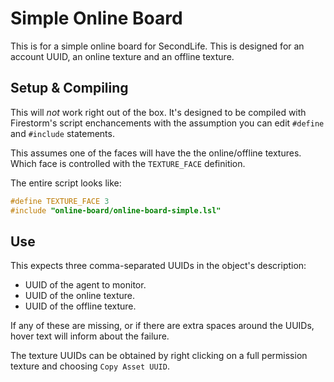 # Simple Online Board

This is for a simple online board for SecondLife. 
This is designed for an account UUID, an online texture and an offline texture. 

## Setup & Compiling

This will *not* work right out of the box. 
It's designed to be compiled with Firestorm's script enchancements
with the assumption you can edit `#define` and `#include` statements.

This assumes one of the faces will have the the online/offline textures. 
Which face is controlled with the `TEXTURE_FACE` definition.

The entire script looks like:

```c
#define TEXTURE_FACE 3
#include "online-board/online-board-simple.lsl"
```

## Use

This expects three comma-separated UUIDs in the object's description: 
*   UUID of the agent to monitor. 
*   UUID of the online texture.
*   UUID of the offline texture. 

If any of these are missing, 
or if there are extra spaces around the UUIDs, 
hover text will inform about the failure. 

The texture UUIDs can be obtained by 
right clicking on a full permission texture and choosing `Copy Asset UUID`.
